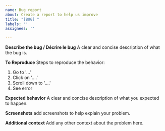 ```yaml
---
name: Bug report
about: Create a report to help us improve
title: "[BUG] "
labels: ''
assignees: ''

---
```


**Describe the bug / Décrire le bug**
A clear and concise description of what the bug is.

**To Reproduce**
Steps to reproduce the behavior:
1. Go to '...'
2. Click on '....'
3. Scroll down to '....'
4. See error

**Expected behavior**
A clear and concise description of what you expected to happen.

**Screenshots**
add screenshots to help explain your problem.

**Additional context**
Add any other context about the problem here.
